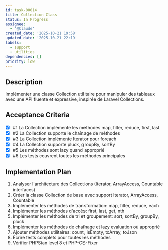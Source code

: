 ```yaml
---
id: task-00014
title: Collection Class
status: In Progress
assignee:
  - '@Claude'
created_date: '2025-10-21 19:58'
updated_date: '2025-10-21 22:19'
labels:
  - support
  - utilities
dependencies: []
priority: low
---
```


## Description

<!-- SECTION:DESCRIPTION:BEGIN -->
Implémenter une classe Collection utilitaire pour manipuler des tableaux avec une API fluente et expressive, inspirée de Laravel Collections.
<!-- SECTION:DESCRIPTION:END -->

## Acceptance Criteria
<!-- AC:BEGIN -->
- [x] #1 La Collection implémente les méthodes map, filter, reduce, first, last
- [x] #2 La Collection supporte le chaînage de méthodes
- [x] #3 La Collection implémente Iterator pour foreach
- [x] #4 La Collection supporte pluck, groupBy, sortBy
- [x] #5 Les méthodes sont lazy quand approprié
- [x] #6 Les tests couvrent toutes les méthodes principales
<!-- AC:END -->

## Implementation Plan

<!-- SECTION:PLAN:BEGIN -->
1. Analyser l'architecture des Collections (Iterator, ArrayAccess, Countable interfaces)
2. Créer la classe Collection de base avec support Iterator, ArrayAccess, Countable
3. Implémenter les méthodes de transformation: map, filter, reduce, each
4. Implémenter les méthodes d'accès: first, last, get, nth
5. Implémenter les méthodes de tri et groupement: sort, sortBy, groupBy, pluck
6. Implémenter les méthodes de chaînage et lazy evaluation où approprié
7. Ajouter méthodes utilitaires: count, isEmpty, toArray, toJson
8. Écrire tests complets pour toutes les méthodes
9. Vérifier PHPStan level 8 et PHP-CS-Fixer
<!-- SECTION:PLAN:END -->
